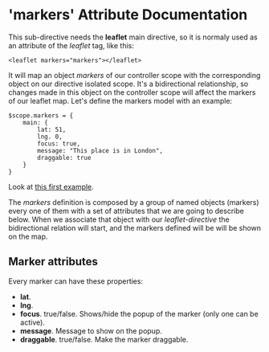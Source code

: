 'markers' Attribute Documentation
=================================

This sub-directive needs the **leaflet** main directive, so it is normaly used as an attribute of the *leaflet* tag, like this:

```
<leaflet markers="markers"></leaflet>
```

It will map an object _markers_ of our controller scope with the corresponding object on our directive isolated scope. It's a bidirectional relationship, so changes made in this object on the controller scope will affect the markers of our leaflet map.
Let's define the markers model with an example:

```
$scope.markers = {
    main: {
        lat: 51,
        lng. 0,
        focus: true,
        message: "This place is in London",
        draggable: true
    }
}
```

Look at [this first example](http://tombatossals.github.io/angular-leaflet-directive/examples/markers-simple-example.html).

The _markers_ definition is composed by a group of named objects (markers) every one of them with a set of attributes that we are going to describe below. When we associate that object with our _leaflet-directive_ the bidirectional relation will start, and the markers defined will be will be shown on the map.

Marker attributes
-----------------
Every marker can have these properties:

* **lat**.
* **lng**.
* **focus**. true/false. Shows/hide the popup of the marker (only one can be active).
* **message**. Message to show on the popup.
* **draggable**. true/false. Make the marker draggable.
